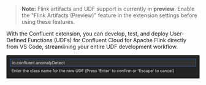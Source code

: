 > **Note:** Flink artifacts and UDF support is currently in **preview**. Enable the "Flink Artifacts (Preview)" feature in the extension settings before using these features.

With the Confluent extension, you can develop, test, and deploy User-Defined Functions (UDFs) for Confluent Cloud for Apache Flink directly from VS Code, streamlining your entire UDF development workflow.

![](./flink-udf.png)